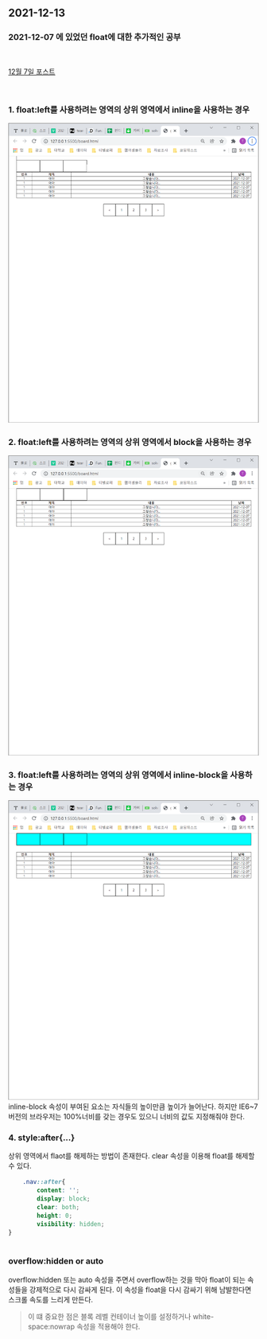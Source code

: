 
## 2021-12-13
### 2021-12-07 에 있었던 float에 대한 추가적인 공부

<br>

[12월 7일 포스트](https://github.com/Imaspear/Busan-Sturdy/blob/main/2021/12/2021-12-07.md)

<br>

### 1. float:left를 사용하려는 영역의 상위 영역에서 inline을 사용하는 경우
<img src="float_left_inline.png"/>


### 2. float:left를 사용하려는 영역의 상위 영역에서 block을 사용하는 경우
<img src="float_left_block.png"/>


### 3. float:left를 사용하려는 영역의 상위 영역에서 inline-block을 사용하는 경우
<img src="float_left_inline-block.png"/>
inline-block 속성이 부여된 요소는 자식들의 높이만큼 높이가 늘어난다. 
하지만 IE6~7버전의 브라우저는 100%너비를 갖는 경우도 있으니 너비의 값도 지정해줘야 한다.

### 4. style:after{...}

상위 영역에서 flaot를 해제하는 방법이 존재한다. clear 속성을 이용해 float를 해제할 수 있다.

```css
    .nav::after{
        content: '';
        display: block;
        clear: both;
        height: 0;
        visibility: hidden;
}



```

### overflow:hidden or auto
overflow:hidden 또는 auto 속성을 주면서 overflow하는 것을 막아 float이 되는 속성들을 강제적으로 다시 감싸게 된다. 이 속성을 float을 다시 감싸기 위해 남발한다면 스크롤 속도를 느리게 만든다. 

> 이 떄 중요한 점은 블록 레벨 컨테이너 높이를 설정하거나 white-space:nowrap 속성을 적용해야 한다.
